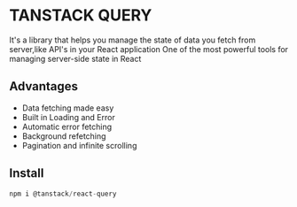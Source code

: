 # TANSTACK QUERY

It's a library that helps you manage the state of data you fetch from server,like API's in your React application
One of the most powerful tools for managing server-side state in React

## Advantages
- Data fetching made easy
- Built in Loading and Error
- Automatic error fetching
- Background refetching
- Pagination and infinite scrolling

## Install

```javascript
npm i @tanstack/react-query
```